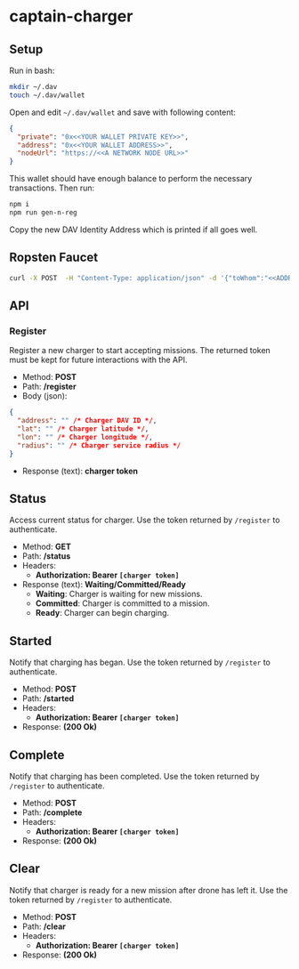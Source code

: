 # captain-charger

## Setup

Run in bash:

```bash
mkdir ~/.dav
touch ~/.dav/wallet
```

Open and edit `~/.dav/wallet` and save with following content:

```json
{
  "private": "0x<<YOUR WALLET PRIVATE KEY>>",
  "address": "0x<<YOUR WALLET ADDRESS>>",
  "nodeUrl": "https://<<A NETWORK NODE URL>>"
}
```

This wallet should have enough balance to perform the necessary transactions.
Then run:

```bash
npm i
npm run gen-n-reg
```

Copy the new DAV Identity Address which is printed if all goes well.

## Ropsten Faucet

```bash
curl -X POST  -H "Content-Type: application/json" -d '{"toWhom":"<<ADDRESS>>"}' https://ropsten.faucet.b9lab.com/tap
```

## API

### Register

Register a new charger to start accepting missions.
The returned token must be kept for future interactions with the API.

- Method: **POST**
- Path: **/register**
- Body (json):

```json
{
  "address": "" /* Charger DAV ID */,
  "lat": "" /* Charger latitude */,
  "lon": "" /* Charger longitude */,
  "radius": "" /* Charger service radius */
}
```

- Response (text): **charger token**

## Status

Access current status for charger. Use the token returned by `/register` to authenticate.

- Method: **GET**
- Path: **/status**
- Headers:
  - **Authorization: Bearer `[charger token]`**
- Response (text): **Waiting/Committed/Ready**
  - **Waiting**: Charger is waiting for new missions.
  - **Committed**: Charger is committed to a mission.
  - **Ready**: Charger can begin charging.

## Started

Notify that charging has began. Use the token returned by `/register` to authenticate.

- Method: **POST**
- Path: **/started**
- Headers:
  - **Authorization: Bearer `[charger token]`**
- Response: **(200 Ok)**

## Complete

Notify that charging has been completed. Use the token returned by `/register` to authenticate.

- Method: **POST**
- Path: **/complete**
- Headers:
  - **Authorization: Bearer `[charger token]`**
- Response: **(200 Ok)**

## Clear

Notify that charger is ready for a new mission after drone has left it. Use the token returned by `/register` to authenticate.

- Method: **POST**
- Path: **/clear**
- Headers:
  - **Authorization: Bearer `[charger token]`**
- Response: **(200 Ok)**
